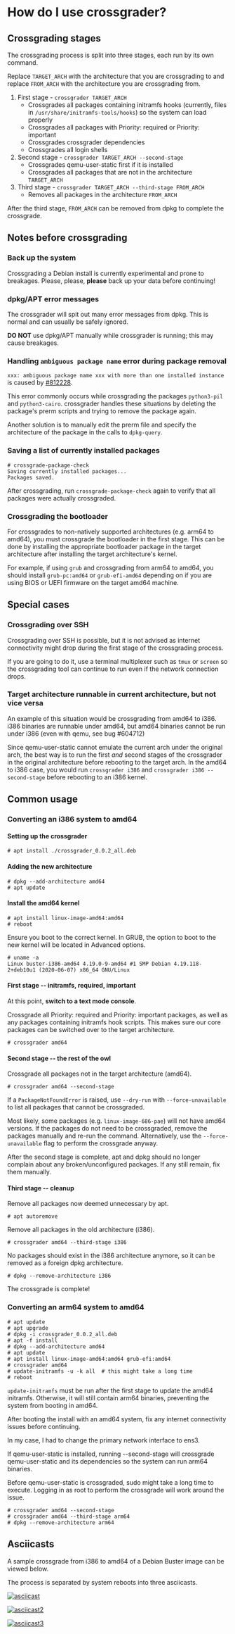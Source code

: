 # How do I use crossgrader?

## Crossgrading stages

The crossgrading process is split into three stages, each run by its own
command.

Replace `TARGET_ARCH` with the architecture that you are crossgrading to and
replace `FROM_ARCH` with the architecture you are crossgrading from.

1. First stage - `crossgrader TARGET_ARCH`
    - Crossgrades all packages containing initramfs hooks (currently, files in
      `/usr/share/initramfs-tools/hooks`) so the system can load properly
    - Crossgrades all packages with Priority: required or Priority: important
    - Crossgrades crossgrader dependencies
    - Crossgrades all login shells
2. Second stage - `crossgrader TARGET_ARCH --second-stage`
    - Crossgrades qemu-user-static first if it is installed
    - Crossgrades all packages that are not in the architecture `TARGET_ARCH`
3. Third stage - `crossgrader TARGET_ARCH --third-stage FROM_ARCH`
    - Removes all packages in the architecture `FROM_ARCH`

After the third stage, `FROM_ARCH` can be removed from dpkg to
complete the crossgrade.

## Notes before crossgrading

### Back up the system

Crossgrading a Debian install is currently experimental and prone to breakages.
Please, please, **please** back up your data before continuing!

### dpkg/APT error messages

The crossgrader will spit out many error messages from dpkg.
This is normal and can usually be safely ignored.

**DO NOT** use dpkg/APT manually while crossgrader is running; this may cause
breakages.

### Handling `ambiguous package name` error during package removal

`xxx: ambiguous package name xxx with more than one installed instance`
is caused by [#812228][1].

This error commonly occurs while crossgrading the packages `python3-pil` and
`python3-cairo`. crossgrader handles these situations by deleting the package's
prerm scripts and trying to remove the package again.

Another solution is to manually edit the prerm file and specify the architecture
of the package in the calls to `dpkg-query`.

### Saving a list of currently installed packages

```console
# crossgrade-package-check
Saving currently installed packages...
Packages saved.
```

After crossgrading, run `crossgrade-package-check` again to verify that all
packages were actually crossgraded.

### Crossgrading the bootloader

For crossgrades to non-natively supported architectures (e.g. arm64 to amd64),
you must crossgrade the bootloader in the first stage. This can be done by
installing the appropriate bootloader package in the target architecture after
installing the target architecture's kernel.

For example, if using `grub` and crossgrading from arm64 to amd64, you should
install `grub-pc:amd64` or `grub-efi-amd64` depending on if you are using
BIOS or UEFI firmware on the target amd64 machine.

## Special cases

### Crossgrading over SSH

Crossgrading over SSH is possible, but it is not advised as internet
connectivity might drop during the first stage of the crossgrading process.

If you are going to do it, use a terminal multiplexer such as `tmux` or `screen`
so the crossgrading tool can continue to run even if the network connection
drops.

### Target architecture runnable in current architecture, but not vice versa

An example of this situation would be crossgrading from amd64 to i386. i386
binaries are runnable under amd64, but amd64 binaries cannot be run under i386
(even with qemu, see bug #604712)

Since qemu-user-static cannot emulate the current arch under the original arch,
the best way is to run the first *and* second stages of the crossgrader in
the original architecture before rebooting to the target arch. In the amd64 to
i386 case, you would run `crossgrader i386` and `crossgrader i386
--second-stage` before rebooting to an i386 kernel.

## Common usage

### Converting an i386 system to amd64

#### Setting up the crossgrader

```console
# apt install ./crossgrader_0.0.2_all.deb
```

#### Adding the new architecture

```console
# dpkg --add-architecture amd64
# apt update
```

#### Install the amd64 kernel

```console
# apt install linux-image-amd64:amd64
# reboot
```

Ensure you boot to the correct kernel. In GRUB, the option to boot to the new
kernel will be located in Advanced options.

```console
# uname -a
Linux buster-i386-amd64 4.19.0-9-amd64 #1 SMP Debian 4.19.118-2+deb10u1 (2020-06-07) x86_64 GNU/Linux
```

#### First stage -- initramfs, required, important

At this point, __switch to a text mode console__.

Crossgrade all Priority: required and Priority: important packages, as well as
any packages containing initramfs hook scripts. This makes sure our core
packages can be switched over to the target architecture.

```console
# crossgrader amd64
```

#### Second stage -- the rest of the owl

Crossgrade all packages not in the target architecture (amd64).

```console
# crossgrader amd64 --second-stage
```

If a `PackageNotFoundError` is raised, use `--dry-run` with
`--force-unavailable` to list all packages that cannot be crossgraded.

Most likely, some packages (e.g. `linux-image-686-pae`) will not have amd64
versions. If the packages do not need to be crossgraded, remove the packages
manually and re-run the command. Alternatively, use the `--force-unavailable`
flag to perform the crossgrade anyway.

After the second stage is complete, apt and dpkg should no longer complain about
any broken/unconfigured packages. If any still remain, fix them manually.

#### Third stage -- cleanup

Remove all packages now deemed unnecessary by apt.

```console
# apt autoremove
```

Remove all packages in the old architecture (i386).

```console
# crossgrader amd64 --third-stage i386
```

No packages should exist in the i386 architecture anymore, so it can be removed
as a foreign dpkg architecture.

```console
# dpkg --remove-architecture i386
```

The crossgrade is complete!

### Converting an arm64 system to amd64

```console
# apt update
# apt upgrade
# dpkg -i crossgrader_0.0.2_all.deb
# apt -f install
# dpkg --add-architecture amd64
# apt update
# apt install linux-image-amd64:amd64 grub-efi:amd64
# crossgrader amd64
# update-initramfs -u -k all  # this might take a long time
# reboot
```

`update-initramfs` must be run after the first stage to update the amd64
initramfs. Otherwise, it will still contain arm64 binaries, preventing the
system from booting in amd64.

After booting the install with an amd64 system, fix any internet connectivity
issues before continuing.

In my case, I had to change the primary network interface to ens3.

If qemu-user-static is installed, running --second-stage will crossgrade
qemu-user-static and its dependencies so the system can run arm64 binaries.

Before qemu-user-static is crossgraded, sudo might take a long time to execute.
Logging in as root to perform the crossgrade will work around the issue.

```console
# crossgrader amd64 --second-stage
# crossgrader amd64 --third-stage arm64
# dpkg --remove-architecture arm64
```

## Asciicasts

A sample crossgrade from i386 to amd64 of a Debian Buster image can be viewed
below.

The process is separated by system reboots into three asciicasts.

[![asciicast](https://asciinema.org/a/e5zeJXw558vpMU8uolw20VVHl.png)](https://asciinema.org/a/e5zeJXw558vpMU8uolw20VVHl)

[![asciicast2](https://asciinema.org/a/bBYeBAlCii0qDpkog3XHTwIi8.png)](https://asciinema.org/a/bBYeBAlCii0qDpkog3XHTwIi8)

[![asciicast3](https://asciinema.org/a/GtdoAGtxsrAfHnyGiRu2QwPLs.png)](https://asciinema.org/a/GtdoAGtxsrAfHnyGiRu2QwPLs)

[1]: https://bugs.debian.org/cgi-bin/bugreport.cgi?bug=812228

